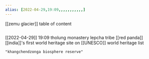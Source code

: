```yaml
---
alias: [2022-04-29,19:09,,,,,,,,,,,]
---
```

[[zemu glacier]]
table of content
```toc
```

[[2022-04-29]] 19:09
tholung monastery
lepcha tribe
[[red panda]]
[[india]]'s first world heritage site on [[UNESCO]] world heritage list
```query
"khangchendzonga biosphere reserve"
```